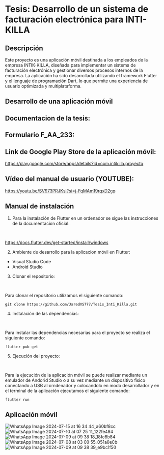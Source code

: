 # Tesis: Desarrollo de un sistema de facturación electrónica para INTI-KILLA

## Descripción
Este proyecto es una aplicación móvil destinada a los empleados de la empresa INTIK-KILLA, diseñada para implementar un sistema de facturación electrónica y gestionar diversos procesos internos de la empresa. La aplicación ha sido desarrollada utilizando el framework Flutter y el lenguaje de programación Dart, lo que permite una experiencia de usuario optimizada y multiplataforma. 

## Desarrollo de una aplicación móvil

## Documentacion de la tesis:

## Formulario F_AA_233:


## Link de Google Play Store de la aplicación móvil:
https://play.google.com/store/apps/details?id=com.intikilla.proyecto

## Vídeo del manual de usuario (YOUTUBE):
https://youtu.be/SV973PRJKsI?si=j-FqMAm19rqxD2gp

## Manual de instalación
1) Para la instalación de Flutter en un ordenador se sigue las instrucciones de la documentacion oficial:
<br>

https://docs.flutter.dev/get-started/install/windows

2) Ambiente de desarrollo para la aplicacion móvil en Flutter:
* Visual Studio Code
* Android Studio

3) Clonar el repositorio:
<br>

Para clonar el repositorio utilizamos el siguiente comando:
<br>

```
git clone https://github.com/JaredVS777/Tesis_Inti_Killa.git
```

4) Instalación de las dependencias:
<br>

Para instalar las dependencias necesarias para el proyecto se realiza el siguiente comando:
<br>

```
flutter pub get
```
5) Ejecución del proyecto:
<br>

Para la ejecución de la aplicación móvil se puede realizar mediante un emulador de Andorid Studio o a su vez mediante un dispositivo físico conectando a USB al orndenador y colocandolo en modo desarrollador y en el terminal de la aplicación ejecutamos el siguiente comando:
<br>

```
flutter run
```

## Aplicación móvil
![WhatsApp Image 2024-07-15 at 16 34 44_a60bf8cc](https://github.com/user-attachments/assets/97fb53a5-160f-4632-9b3b-b9428f0ff81b)
![WhatsApp Image 2024-07-10 at 07 25 11_122fe494](https://github.com/user-attachments/assets/320259bd-6ccd-4f2e-9c90-d89cd710ffee)
![WhatsApp Image 2024-07-09 at 09 38 18_18fc8b84](https://github.com/user-attachments/assets/4bade255-1980-41a1-a3c5-262b33e05c65)
![WhatsApp Image 2024-07-08 at 03 00 55_051a0e0b](https://github.com/user-attachments/assets/93b1850f-2170-4246-935d-dc70df7b49cf)
![WhatsApp Image 2024-07-09 at 09 38 39_e9bc1f50](https://github.com/user-attachments/assets/a65f16ef-ede8-4380-95cd-19a2a9f651fa)





